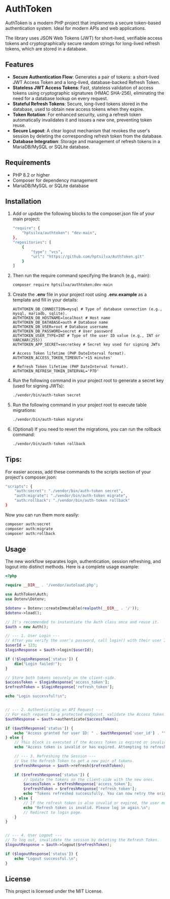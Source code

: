 # AuthToken

AuthToken is a modern PHP project that implements a secure token-based authentication system. Ideal for modern APIs and web applications.

The library uses JSON Web Tokens (JWT) for short-lived, verifiable access tokens and cryptographically secure random strings for long-lived refresh tokens, which are stored in a database.

## Features

- **Secure Authentication Flow**: Generates a pair of tokens: a short-lived JWT Access Token and a long-lived, database-backed Refresh Token.
- **Stateless JWT Access Tokens**: Fast, stateless validation of access tokens using cryptographic signatures (HMAC SHA-256), eliminating the need for a database lookup on every request.
- **Stateful Refresh Tokens**: Secure, long-lived tokens stored in the database, used to obtain new access tokens when they expire.
- **Token Rotation**: For enhanced security, using a refresh token automatically invalidates it and issues a new one, preventing token reuse.
- **Secure Logout**: A clear logout mechanism that revokes the user's session by deleting the corresponding refresh token from the database.
- **Database Integration**: Storage and management of refresh tokens in a MariaDB/MySQL or SQLite database.

## Requirements

- PHP 8.2 or higher
- Composer for dependency management
- MariaDB/MySQL or SQLite database

## Installation

1.  Add or update the following blocks to the composer.json file of your main project:
    ```bash
    "require": {
        "hptsilva/authtoken": "dev-main",
    },
    "repositories": [
        {
            "type": "vcs",
            "url": "https://github.com/hptsilva/AuthToken.git"
        }
    ]
    ```
2.  Then run the require command specifying the branch (e.g., main):
    ```bash
    composer require hptsilva/authtoken:dev-main
    ```
3.  Create the **.env** file in your project root using **.env.example** as a template and fill in your details:
    ```.env
    AUTHTOKEN_DB_CONNECTION=mysql # Type of database connection (e.g., mysql, mariadb, sqlite).
    AUTHTOKEN_DB_HOSTNAME=localhost # Host name
    AUTHTOKEN_DB_DATABASE=auth # Database name
    AUTHTOKEN_DB_USER=root # Database username
    AUTHTOKEN_DB_PASSWORD=secret # User password
    AUTHTOKEN_USER_TYPE=INT # Type of the user ID value (e.g., INT or VARCHAR(255))
    AUTHTOKEN_APP_SECRET=secretkey # Secret key used for signing JWTs
    
    # Access Token lifetime (PHP DateInterval format).
    AUTHTOKEN_ACCESS_TOKEN_TIMEOUT='+15 minutes'
    
    # Refresh Token lifetime (PHP DateInterval format).
    AUTHTOKEN_REFRESH_TOKEN_INTERVAL='P7D'
    ```
4.  Run the following command in your project root to generate a secret key (used for signing JWTs):
    ```bash
    ./vendor/bin/auth-token secret
    ```
5.  Run the following command in your project root to execute table migrations:
    ```bash
    ./vendor/bin/auth-token migrate
    ```
6.  (Optional) If you need to revert the migrations, you can run the rollback command:
    ```bash
    ./vendor/bin/auth-token rollback
    ```

## Tips:

For easier access, add these commands to the scripts section of your project's composer.json:
```bash
"scripts": {
    "auth:secret": "./vendor/bin/auth-token secret",
    "auth:migrate": "./vendor/bin/auth-token migrate",
    "auth:rollback": "./vendor/bin/auth-token rollback"
}
```

Now you can run them more easily:
```bash
composer auth:secret
composer auth:migrate
composer auth:rollback
```

## Usage

The new workflow separates login, authentication, session refreshing, and logout into distinct methods. Here is a complete usage example:

```php
<?php

require __DIR__ . '/vendor/autoload.php';

use AuthToken\Auth;
use Dotenv\Dotenv;

$dotenv = Dotenv::createImmutable(realpath(__DIR__ . '/'));
$dotenv->load();

// It's recommended to instantiate the Auth class once and reuse it.
$auth = new Auth();

// --- 1. User Login ---
// After you verify the user's password, call login() with their user ID.
$userId = 123;
$loginResponse = $auth->login($userId);

if (!$loginResponse['status']) {
    die("Login failed!");
}

// Store both tokens securely on the client-side.
$accessToken = $loginResponse['access_token'];
$refreshToken = $loginResponse['refresh_token'];

echo "Login successful!\n";


// --- 2. Authenticating an API Request ---
// For each request to a protected endpoint, validate the Access Token.
$authResponse = $auth->authenticate($accessToken);

if ($authResponse['status']) {
    echo "Access granted for user ID: " . $authResponse['user_id'] . "\n";
} else {
    // This block is executed if the Access Token is expired or invalid.
    echo "Access token is invalid or has expired. Attempting to refresh...\n";

    // --- 3. Refreshing the Session ---
    // Use the Refresh Token to get a new pair of tokens.
    $refreshResponse = $auth->refresh($refreshToken);

    if ($refreshResponse['status']) {
        // Update the tokens on the client-side with the new ones.
        $accessToken = $refreshResponse['access_token'];
        $refreshToken = $refreshResponse['refresh_token'];
        echo "Tokens refreshed successfully. You can now retry the original request.\n";
    } else {
        // If the refresh token is also invalid or expired, the user must log in again.
        echo "Refresh token is invalid. Please log in again.\n";
        // Redirect to login page.
    }
}


// --- 4. User Logout ---
// To log out, invalidate the session by deleting the Refresh Token.
$logoutResponse = $auth->logout($refreshToken);

if ($logoutResponse['status']) {
    echo "Logout successful.\n";
}

```
## License

This project is licensed under the MIT License.
